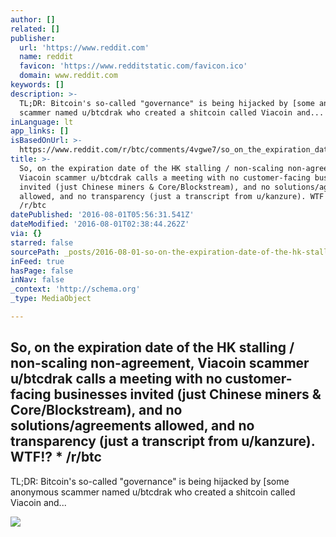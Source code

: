 ```yaml
---
author: []
related: []
publisher:
  url: 'https://www.reddit.com'
  name: reddit
  favicon: 'https://www.redditstatic.com/favicon.ico'
  domain: www.reddit.com
keywords: []
description: >-
  TL;DR: Bitcoin's so-called "governance" is being hijacked by [some anonymous
  scammer named u/btcdrak who created a shitcoin called Viacoin and...
inLanguage: lt
app_links: []
isBasedOnUrl: >-
  https://www.reddit.com/r/btc/comments/4vgwe7/so_on_the_expiration_date_of_the_hk_stalling/
title: >-
  So, on the expiration date of the HK stalling / non-scaling non-agreement,
  Viacoin scammer u/btcdrak calls a meeting with no customer-facing businesses
  invited (just Chinese miners & Core/Blockstream), and no solutions/agreements
  allowed, and no transparency (just a transcript from u/kanzure). WTF!? *
  /r/btc
datePublished: '2016-08-01T05:56:31.541Z'
dateModified: '2016-08-01T02:38:44.262Z'
via: {}
starred: false
sourcePath: _posts/2016-08-01-so-on-the-expiration-date-of-the-hk-stalling-non-scaling.md
inFeed: true
hasPage: false
inNav: false
_context: 'http://schema.org'
_type: MediaObject

---
```

<article style=""><h1>So, on the expiration date of the HK stalling / non-scaling non-agreement, Viacoin scammer u/btcdrak calls a meeting with no customer-facing businesses invited (just Chinese miners &amp; Core/Blockstream), and no solutions/agreements allowed, and no transparency (just a transcript from u/kanzure). WTF!? * /r/btc</h1><p>TL;DR: Bitcoin's so-called "governance" is being hijacked by [some anonymous scammer named u/btcdrak who created a shitcoin called Viacoin and...</p><img src="https://www.redditstatic.com/icon.png" /></article>